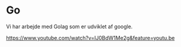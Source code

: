 # Go

Vi har arbejde med Golag som er udviklet af google.

https://www.youtube.com/watch?v=IJ0BdW1Me2g&feature=youtu.be
